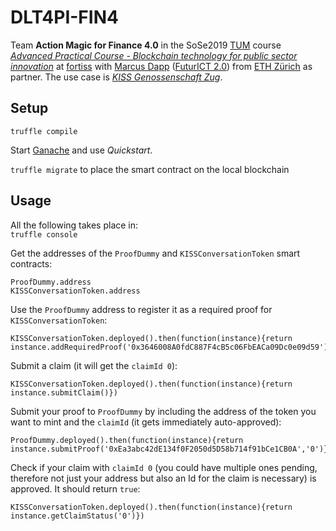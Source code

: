 # DLT4PI-FIN4
Team **Action Magic for Finance 4.0** in the SoSe2019 [TUM](https://www.tum.de/) course [*Advanced Practical Course - Blockchain technology for public sector innovation*](https://campus.tum.de/tumonline/wbLv.wbShowLVDetail?pStpSpNr=950404716&pSpracheNr=2) at [fortiss](https://www.fortiss.org/) with [Marcus Dapp](http://digisus.com/) ([FuturICT 2.0](https://futurict2.eu/)) from [ETH Zürich](https://www.ethz.ch/) as partner. The use case is [*KISS Genossenschaft Zug*](https://kiss-zug.ch/).

## Setup

`truffle compile`

Start [Ganache](https://truffleframework.com/ganache) and use *Quickstart*.

`truffle migrate` to place the smart contract on the local blockchain

[//]: <> (
Via the gear-icon in Ganache, *Add Project* and select the `truffle-config.js` to add this project and therewith be able to see the values in the smart contract. Click *Save and Restart* top right. This might throw an error on Ganache - if that happens it doesn't seem possible to see the smart contract via Ganache unfortunately. TODO: fix this?
)

## Usage

[//]: <> (#### Command Line)

All the following takes place in:  
`truffle console`

Get the addresses of the `ProofDummy` and `KISSConversationToken` smart contracts:

```solidity
ProofDummy.address
KISSConversationToken.address
```

Use the `ProofDummy` address to register it as a required proof for `KISSConversationToken`:

```solidity
KISSConversationToken.deployed().then(function(instance){return instance.addRequiredProof('0x3646008A0fdC887F4cB5c06FbEACa09Dc0e09d59')})
```

Submit a claim (it will get the `claimId 0`):

```solidity
KISSConversationToken.deployed().then(function(instance){return instance.submitClaim()})
```

Submit your proof to `ProofDummy` by including the address of the token you want to mint and the `claimId` (it gets immediately auto-approved):

```solidity
ProofDummy.deployed().then(function(instance){return instance.submitProof('0xEa3abc42dE134f0F2050d5D58b714f91bCe1CB0A','0')})
```

Check if your claim with `claimId 0` (you could have multiple ones pending, therefore not just your address but also an Id for the claim is necessary) is approved. It should return `true`:

```solidity
KISSConversationToken.deployed().then(function(instance){return instance.getClaimStatus('0')})
```
